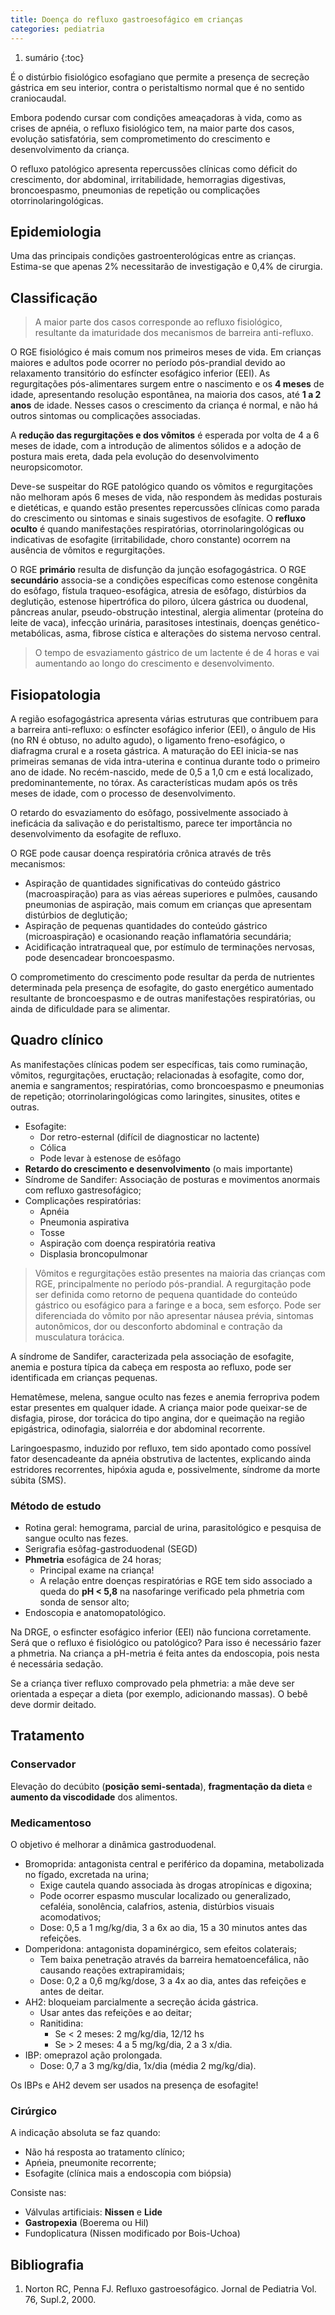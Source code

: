 ```yaml
---
title: Doença do refluxo gastroesofágico em crianças
categories: pediatria
---
```


1. sumário
{:toc}

É o distúrbio fisiológico esofagiano que permite a presença de secreção
gástrica em seu interior, contra o peristaltismo normal que é no sentido craniocaudal.

Embora podendo cursar com condições ameaçadoras à vida, como as crises de apnéia, o refluxo fisiológico tem, na maior parte dos casos, evolução satisfatória, sem comprometimento do crescimento e desenvolvimento da criança.

O refluxo patológico apresenta
repercussões  clínicas  como  déficit  do  crescimento,  dor abdominal, irritabilidade, hemorragias digestivas, broncoespasmo, pneumonias de repetição ou complicações otorrinolaringológicas.

## Epidemiologia

Uma  das  principais condições
gastroenterológicas entre as crianças. Estima-se que apenas 2% necessitarão de investigação e 0,4% de cirurgia.


## Classificação

> A maior parte dos casos corresponde ao refluxo fisiológico, resultante da imaturidade dos mecanismos de barreira anti-refluxo.

O RGE fisiológico é mais comum nos primeiros meses de vida. Em crianças maiores e adultos pode ocorrer no período pós-prandial devido ao relaxamento transitório do esfíncter esofágico inferior (EEI). As regurgitações pós-alimentares surgem entre o nascimento e os **4 meses** de idade, apresentando resolução espontânea, na maioria dos casos, até **1 a 2 anos** de idade. Nesses casos o crescimento da criança é normal, e não há outros sintomas ou complicações associadas.

A **redução das regurgitações e dos vômitos** é esperada por volta de <span class="red">4 a 6 meses</span> de idade, com a introdução de alimentos sólidos e a adoção de postura mais ereta, dada pela evolução do desenvolvimento neuropsicomotor.

Deve-se <span class="orange">suspeitar do RGE patológico</span> quando os vômitos e regurgitações <span class="orange">não melhoram após 6 meses de vida</span>, não respondem às medidas posturais e dietéticas, e quando estão presentes repercussões clínicas como <span class="red">parada do crescimento ou sintomas e sinais sugestivos de esofagite</span>. O **refluxo oculto** é quando manifestações respiratórias, otorrinolaringológicas ou indicativas de esofagite (irritabilidade, choro constante) ocorrem na ausência de vômitos e regurgitações.

O RGE **primário** resulta de disfunção da junção esofagogástrica. O RGE **secundário** associa-se a condições específicas como estenose congênita do esôfago, fístula traqueo-esofágica, atresia de esôfago, distúrbios da deglutição, estenose hipertrófica do piloro, úlcera gástrica ou duodenal, pâncreas anular, pseudo-obstrução intestinal, alergia alimentar (proteína do leite de vaca), infecção urinária, parasitoses intestinais, doenças genético-metabólicas, asma, fibrose cística e alterações do sistema nervoso central.

> O tempo de esvaziamento gástrico de um lactente é de 4 horas e vai aumentando ao longo do crescimento e desenvolvimento.

## Fisiopatologia

A região esofagogástrica apresenta várias estruturas que contribuem para a barreira anti-refluxo: o esfíncter esofágico inferior (EEI), o ângulo de His  (no RN é obtuso, no adulto agudo), o ligamento freno-esofágico, o diafragma crural e a roseta gástrica. A maturação do EEI inicia-se nas primeiras semanas de vida intra-uterina e continua durante todo o primeiro ano de idade. No recém-nascido, mede de 0,5 a 1,0 cm e está localizado, predominantemente, no tórax. As características mudam após os três meses de idade, com o processo de desenvolvimento.

O retardo do esvaziamento do esôfago, possivelmente associado à ineficácia da salivação e do peristaltismo, parece ter importância no desenvolvimento da esofagite de refluxo.

O RGE pode causar doença respiratória crônica através de três mecanismos:

* Aspiração de quantidades significativas do conteúdo gástrico (macroaspiração) para as vias aéreas superiores e pulmões, causando pneumonias de aspiração, mais comum em crianças que apresentam distúrbios de deglutição;
* Aspiração de pequenas quantidades do conteúdo gástrico (microaspiração) e ocasionando reação inflamatória secundária;
* Acidificação intratraqueal que, por estímulo de terminações nervosas, pode desencadear broncoespasmo.

O comprometimento do crescimento pode resultar da perda de nutrientes determinada pela presença de esofagite, do gasto energético aumentado resultante de broncoespasmo e de outras manifestações respiratórias, ou ainda de dificuldade para se alimentar.

## Quadro clínico

As manifestações clínicas podem ser específicas, tais como ruminação, vômitos, regurgitações, eructação; relacionadas à esofagite, como dor, anemia e sangramentos; respiratórias, como broncoespasmo e pneumonias de repetição; otorrinolaringológicas como laringites, sinusites, otites e outras.

* Esofagite:
  * Dor retro-esternal (difícil de diagnosticar no lactente)
  * Cólica
  * Pode levar à estenose de esôfago
* **Retardo do crescimento e desenvolvimento** (o mais importante)
* <span class="blue">Síndrome de Sandifer:</span> Associação de posturas e movimentos anormais com refluxo gastresofágico;
* Complicações respiratórias:
  * Apnéia
  * Pneumonia aspirativa
  * Tosse
  * Aspiração com doença respiratória reativa
  * Displasia broncopulmonar

> Vômitos e regurgitações estão presentes na maioria das crianças com RGE, principalmente no período pós-prandial. A regurgitação pode ser definida como retorno de pequena quantidade do conteúdo gástrico ou esofágico para a faringe e a boca, sem esforço. Pode ser diferenciada do vômito por não apresentar náusea prévia, sintomas autonômicos, dor ou desconforto abdominal e contração da musculatura torácica.

<span class="green">A síndrome de Sandifer</span>, caracterizada pela associação de esofagite, anemia e postura típica da cabeça em resposta ao refluxo, pode ser identificada em crianças pequenas.

Hematêmese, melena, sangue oculto nas fezes e anemia ferropriva podem estar presentes em qualquer idade. A criança maior pode queixar-se de disfagia, pirose, dor torácica do tipo angina, dor e queimação na região epigástrica, odinofagia, sialorréia e dor abdominal recorrente.

Laringoespasmo, induzido por refluxo, tem sido apontado como possível fator desencadeante da apnéia obstrutiva de lactentes, explicando ainda estridores recorrentes, hipóxia aguda e, possivelmente, síndrome da morte súbita (SMS).

### Método de estudo

* Rotina geral: hemograma, parcial de urina, parasitológico e pesquisa de sangue oculto nas fezes.
* Serigrafia esôfag-gastroduodenal (SEGD)
* **Phmetria** esofágica de 24 horas;
  * Principal exame na criança!
  * A relação entre doenças respiratórias e RGE tem sido associado a queda do **pH < 5,8** na nasofaringe verificado pela phmetria com sonda de sensor alto;
* Endoscopia e anatomopatológico.

Na DRGE, o esfincter esofágico inferior (EEI) não funciona corretamente. Será que o refluxo é fisiológico ou patológico? Para isso é necessário fazer a phmetria. Na criança a pH-metria é feita antes da endoscopia, pois nesta é necessária sedação.

Se a criança tiver refluxo comprovado pela phmetria: a mãe deve ser orientada a espeçar a dieta (por exemplo, adicionando massas). O bebê deve dormir deitado.

## Tratamento

### Conservador

Elevação do decúbito (**posição semi-sentada**), **fragmentação da dieta** e **aumento da viscodidade** dos alimentos.

### Medicamentoso

O objetivo é melhorar a dinâmica gastroduodenal.

* Bromoprida: antagonista central e periférico da dopamina, metabolizada no fígado, excretada na urina;
  * Exige cautela quando associada às drogas atropínicas e digoxina;
  * Pode ocorrer espasmo muscular localizado ou generalizado, cefaléia, sonolência, calafrios, astenia, distúrbios visuais acomodativos;
  * Dose: 0,5 a 1 mg/kg/dia, 3 a 6x ao dia, 15 a 30 minutos antes das refeições.
* Domperidona: antagonista dopaminérgico, sem efeitos colaterais;
  * Tem baixa penetração através da barreira hematoencefálica, não causando reações  extrapiramidais;
  * Dose: 0,2 a 0,6 mg/kg/dose, 3 a 4x ao dia, antes das refeições e antes de deitar.
* AH2: bloqueiam parcialmente a secreção ácida gástrica.
  * Usar antes das refeições e ao deitar;
  * Ranitidina:
    * Se < 2 meses: 2 mg/kg/dia, 12/12 hs
    * Se > 2 meses: 4 a 5 mg/kg/dia, 2 a 3 x/dia.
* IBP: omeprazol ação prolongada.
  * Dose: 0,7 a 3 mg/kg/dia, 1x/dia (média 2 mg/kg/dia).

<div class="alert aviso-yellow">Os IBPs e AH2 devem ser usados na presença de esofagite!</div>

### Cirúrgico


A indicação absoluta se faz quando:

* Não há resposta ao tratamento clínico;
* Apńeia, pneumonite recorrente;
* Esofagite (clínica mais a endoscopia com biópsia)

Consiste nas:

* Válvulas artificiais: **Nissen** e **Lide**
* **Gastropexia** (Boerema ou Hil)
* Fundoplicatura (Nissen modificado por Bois-Uchoa)

## Bibliografia

1. Norton RC, Penna FJ. Refluxo gastroesofágico. Jornal de Pediatria Vol. 76, Supl.2, 2000.
